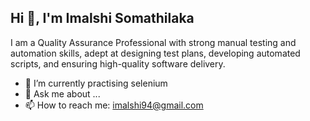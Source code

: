 ## Hi 👋,  I'm Imalshi Somathilaka

I am a Quality Assurance Professional with strong manual testing and automation skills, adept at designing test plans, developing automated scripts, and ensuring high-quality software delivery.

- 🌱 I’m currently practising selenium
- 💬 Ask me about ...
- 📫 How to reach me: imalshi94@gmail.com


